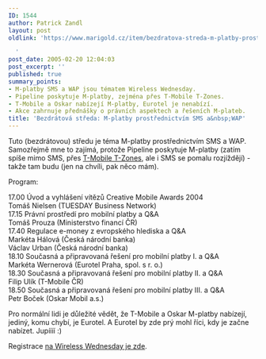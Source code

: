 ```yaml
---
ID: 1544
author: Patrick Zandl
layout: post
oldlink: 'https://www.marigold.cz/item/bezdratova-streda-m-platby-prostrednictvim-sms-a-wap

  '
post_date: 2005-02-20 12:04:03
post_excerpt: ''
published: true
summary_points:
- M-platby SMS a WAP jsou tématem Wireless Wednesday.
- Pipeline poskytuje M-platby, zejména přes T-Mobile T-Zones.
- T-Mobile a Oskar nabízejí M-platby, Eurotel je nenabízí.
- Akce zahrnuje přednášky o právních aspektech a řešeních M-plateb.
title: 'Bezdrátová středa: M-platby prostřednictvím SMS a&nbsp;WAP'
---
```


<p>Tuto (bezdrátovou) středu je téma M-platby prostřednictvím SMS a WAP. Samozřejmě mne to zajímá, protože Pipeline poskytuje M-platby (zatím spíše mimo SMS, přes <a href="http://www.pipeline.cz/mplatby.shtml">T-Mobile T-Zones</a>, ale i SMS se pomalu rozjíždějí) - takže tam budu (jen na chvíli, pak něco mám).</p>

<p>Program:</p>

<p>17.00  	Úvod a vyhlášení vítězů Creative Mobile Awards 2004<br/>
Tomáš Nielsen (TUESDAY Business Network)<br/>
17.15 	Právní prostředí pro mobilní platby a Q&amp;A<br/>
Tomáš Prouza (Ministerstvo financí ČR)<br/>
17.40 	Regulace e-money z evropského hlediska a Q&amp;A<br/>
Markéta Hálová (Česká národní banka)<br/>
Václav Urban (Česká národní banka)<br/>
18.10 	Současná a připravovaná řešení pro mobilní platby I. a Q&amp;A<br/>
Markéta Wernerová (Eurotel Praha, spol. s r. o.)<br/>
18.30 	Současná a připravovaná řešení pro mobilní platby II. a Q&amp;A<br/>
Filip Ulík (T-Mobile ČR)<br/>
18.50 	Současná a připravovaná řešení pro mobilní platby III. a Q&amp;A<br/>
Petr Boček (Oskar Mobil a.s.)</p>

<p>Pro normální lidi je důležité vědět, že T-Mobile a Oskar M-platby nabízejí, jediný, komu chybí, je Eurotel. A Eurotel by zde prý mohl říci, kdy je začne nabízet. Jupíííí :)</p>

<p>Registrace <a href="http://www.tuesday.cz/detailAkce.aspx?id=211">na Wireless Wednesday je zde</a>.
</p>